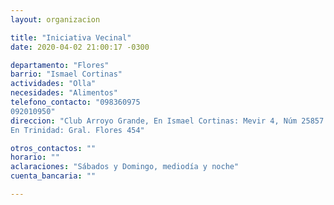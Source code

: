 ```yaml
---
layout: organizacion

title: "Iniciativa Vecinal"
date: 2020-04-02 21:00:17 -0300

departamento: "Flores"
barrio: "Ismael Cortinas"
actividades: "Olla"
necesidades: "Alimentos"
telefono_contacto: "098360975
092010950"
direccion: "Club Arroyo Grande, En Ismael Cortinas: Mevir 4, Núm 25857
En Trinidad: Gral. Flores 454"

otros_contactos: ""
horario: ""
aclaraciones: "Sábados y Domingo, mediodía y noche"
cuenta_bancaria: ""

---
```

